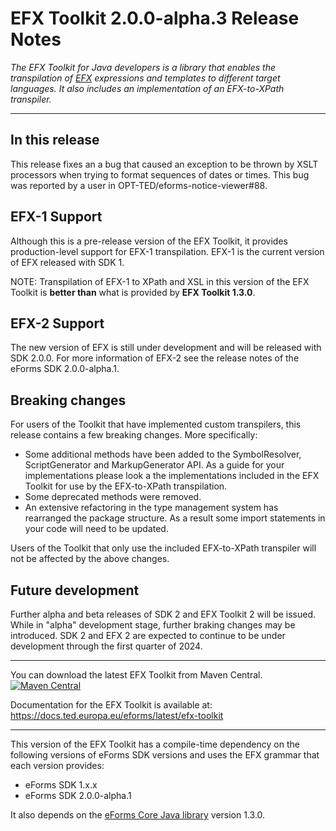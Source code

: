 # EFX Toolkit 2.0.0-alpha.3 Release Notes

_The EFX Toolkit for Java developers is a library that enables the transpilation of [EFX](https://docs.ted.europa.eu/eforms/latest/efx) expressions and templates to different target languages. It also includes an implementation of an EFX-to-XPath transpiler._

---

## In this release

This release fixes an a bug that caused an exception to be thrown by XSLT processors when trying to format sequences of dates or times. 
This bug was reported by a user in OPT-TED/eforms-notice-viewer#88.

## EFX-1 Support

Although this is a pre-release version of the EFX Toolkit, it provides production-level support for EFX-1 transpilation. EFX-1 is the current version of EFX released with SDK 1.

NOTE: Transpilation of EFX-1 to XPath and XSL in this version of the EFX Toolkit is **better than** what is provided by **EFX Toolkit 1.3.0**.


## EFX-2 Support

The new version of EFX is still under development and will be released with SDK 2.0.0. For more information of EFX-2 see the release notes of the eForms SDK 2.0.0-alpha.1.

## Breaking changes

For users of the Toolkit that have implemented custom transpilers, this release contains a few breaking changes.
More specifically:

- Some additional methods have been added to the SymbolResolver, ScriptGenerator and MarkupGenerator API. As a guide for your implementations please look a the implementations included in the EFX Toolkit for use by the EFX-to-XPath transpilation.
- Some deprecated methods were removed.
- An extensive refactoring in the type management system has rearranged the package structure. As a result some import statements in your code will need to be updated.

Users of the Toolkit that only use the included EFX-to-XPath transpiler will not be affected by the above changes.

## Future development

Further alpha and beta releases of SDK 2 and EFX Toolkit 2 will be issued. While in "alpha" development stage, further braking changes may be introduced. SDK 2 and EFX 2 are expected to continue to be under development through the first quarter of 2024.

---

You can download the latest EFX Toolkit from Maven Central.  
[![Maven Central](https://img.shields.io/maven-central/v/eu.europa.ted.eforms/efx-toolkit-java?label=Download%20&style=flat-square)](https://central.sonatype.com/artifact/eu.europa.ted.eforms/efx-toolkit-java)

Documentation for the EFX Toolkit is available at: <https://docs.ted.europa.eu/eforms/latest/efx-toolkit>

---

This version of the EFX Toolkit has a compile-time dependency on the following versions of eForms SDK versions and uses the EFX grammar that each version provides:

- eForms SDK 1.x.x
- eForms SDK 2.0.0-alpha.1

It also depends on the [eForms Core Java library](https://github.com/OP-TED/eforms-core-java) version 1.3.0.
